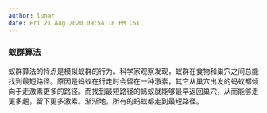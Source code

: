 ```yaml
---
author: lunar
date: Fri 21 Aug 2020 09:54:18 PM CST
---
```


### 蚁群算法

蚁群算法的特点是模拟蚁群的行为。科学家观察发现，蚁群在食物和巢穴之间总能找到最短路径。原因是蚂蚁在行走时会留在一种激素，其它从巢穴出发的蚂蚁都倾向于走激素更多的路径。而找到最短路径的蚂蚁就能够最早返回巢穴，从而能够走更多趟，留下更多激素。渐渐地，所有的蚂蚁都走到最短路径。



